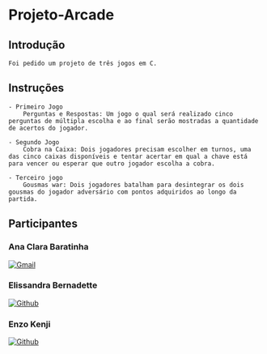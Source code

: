 # Projeto-Arcade

## Introdução

    Foi pedido um projeto de três jogos em C.
    
## Instruções

    - Primeiro Jogo
        Perguntas e Respostas: Um jogo o qual será realizado cinco perguntas de múltipla escolha e ao final serão mostradas a quantidade de acertos do jogador.

    - Segundo Jogo
        Cobra na Caixa: Dois jogadores precisam escolher em turnos, uma das cinco caixas disponíveis e tentar acertar em qual a chave está para vencer ou esperar que outro jogador escolha a cobra.

    - Terceiro jogo
        Gousmas war: Dois jogadores batalham para desintegrar os dois gousmas do jogador adversário com pontos adquiridos ao longo da partida.

## Participantes

### Ana Clara Baratinha

[![Gmail](https://img.shields.io/badge/Gmail-D14836?style=for-the-badge&logo=gmail&logoColor=white)](mailto:)

### Elissandra Bernadette

[![Github](https://img.shields.io/badge/GitHub-100000?style=for-the-badge&logo=github&logoColor=white)](https://github.com/elisabdon)

### Enzo Kenji

[![Github](https://img.shields.io/badge/GitHub-100000?style=for-the-badge&logo=github&logoColor=white)](https://github.com/Jkenji)
